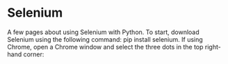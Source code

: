 # Selenium
A few pages about using Selenium with Python. To start, download Selenium using the following command: pip install selenium. If using Chrome, open a Chrome window and select the three dots in the top right-hand corner:

